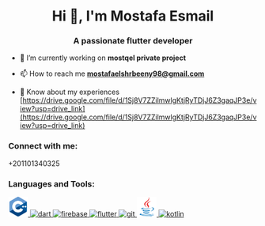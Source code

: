 <h1 align="center">Hi 👋, I'm Mostafa Esmail</h1>
<h3 align="center">A passionate flutter developer</h3>

- 🔭 I’m currently working on **mostqel private project**

- 📫 How to reach me **mostafaelshrbeeny98@gmail.com**

- 📄 Know about my experiences [https://drive.google.com/file/d/1Sj8V7ZZilmwlgKtjRyTDjJ6Z3gaqJP3e/view?usp=drive_link](https://drive.google.com/file/d/1Sj8V7ZZilmwlgKtjRyTDjJ6Z3gaqJP3e/view?usp=drive_link)

<h3 align="left">Connect with me:</h3>
<p align="left"> +201101340325
</p>

<h3 align="left">Languages and Tools:</h3>
<p align="left"> <a href="https://www.w3schools.com/cpp/" target="_blank" rel="noreferrer"> <img src="https://raw.githubusercontent.com/devicons/devicon/master/icons/cplusplus/cplusplus-original.svg" alt="cplusplus" width="40" height="40"/> </a> <a href="https://dart.dev" target="_blank" rel="noreferrer"> <img src="https://www.vectorlogo.zone/logos/dartlang/dartlang-icon.svg" alt="dart" width="40" height="40"/> </a> <a href="https://firebase.google.com/" target="_blank" rel="noreferrer"> <img src="https://www.vectorlogo.zone/logos/firebase/firebase-icon.svg" alt="firebase" width="40" height="40"/> </a> <a href="https://flutter.dev" target="_blank" rel="noreferrer"> <img src="https://www.vectorlogo.zone/logos/flutterio/flutterio-icon.svg" alt="flutter" width="40" height="40"/> </a> <a href="https://git-scm.com/" target="_blank" rel="noreferrer"> <img src="https://www.vectorlogo.zone/logos/git-scm/git-scm-icon.svg" alt="git" width="40" height="40"/> </a> <a href="https://www.java.com" target="_blank" rel="noreferrer"> <img src="https://raw.githubusercontent.com/devicons/devicon/master/icons/java/java-original.svg" alt="java" width="40" height="40"/> </a> <a href="https://kotlinlang.org" target="_blank" rel="noreferrer"> <img src="https://www.vectorlogo.zone/logos/kotlinlang/kotlinlang-icon.svg" alt="kotlin" width="40" height="40"/> </a> </p>
